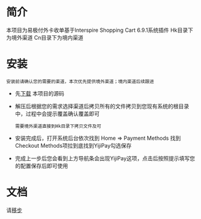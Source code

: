 # 简介
本项目为易极付外卡收单基于Interspire Shopping Cart 6.9.1系统插件
Hk目录下为境外渠道 Cn目录下为境内渠道

# 安装
`安装前请确认您的需要的渠道，本次优先提供境外渠道；境内渠道后续跟进`

* 先[下载](https://github.com/manarchliu/YiJiEspPayBy_INC_6.9.1/archive/master.zip) 本项目的源码

* 解压后根据您的需求选择渠道后拷贝所有的文件拷贝到您现有系统的根目录中，过程中会提示覆盖确认覆盖即可

  `需要境外渠道直接到Hk目录下拷贝文件及可`

* 安装完成后，打开系统后台依次找到 Home => Payment Methods 找到 Checkout Methods项拉到底找到YijiPay勾选保存

* 完成上一步后您会看到上方导航条会出现YijiPay这项，点击后按照提示填写您的配置保存后即可使用

# 文档

请[移步](https://github.com/manarchliu/YiJiEspPayBy_INC_6.9.1/blob/master/Document/YijiPay.md)
